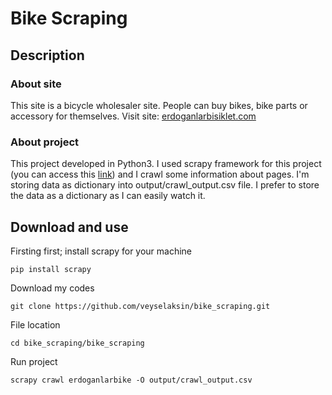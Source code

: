 # Bike Scraping

## Description
### About site
This site is a bicycle wholesaler site. People can buy bikes, bike parts or accessory for themselves.
Visit site: [erdoganlarbisiklet.com](https://www.erdoganlarbisiklet.com/)

### About project
This project developed in Python3.
I used scrapy framework for this project (you can access this [link](https://scrapy.org/)) and I crawl some information about pages. I'm storing data as dictionary into output/crawl_output.csv file. I prefer to store the data as a dictionary as I can easily watch it.

## Download and use
Firsting first;
install scrapy for your machine
```
pip install scrapy
```
Download my codes
```
git clone https://github.com/veyselaksin/bike_scraping.git
```
File location
```
cd bike_scraping/bike_scraping
```
Run project
```
scrapy crawl erdoganlarbike -O output/crawl_output.csv
```

